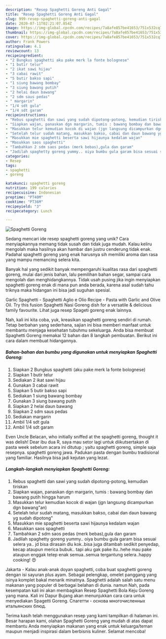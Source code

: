 ```yaml
---
description: "Resep Spaghetti Goreng Anti Gagal"
title: "Resep Spaghetti Goreng Anti Gagal"
slug: 999-resep-spaghetti-goreng-anti-gagal
date: 2020-07-11T02:21:07.854Z
image: https://img-global.cpcdn.com/recipes/7a8afe857be41653/751x532cq70/spaghetti-goreng-foto-resep-utama.jpg
thumbnail: https://img-global.cpcdn.com/recipes/7a8afe857be41653/751x532cq70/spaghetti-goreng-foto-resep-utama.jpg
cover: https://img-global.cpcdn.com/recipes/7a8afe857be41653/751x532cq70/spaghetti-goreng-foto-resep-utama.jpg
author: Frank Powers
ratingvalue: 4.1
reviewcount: 13
recipeingredient:
- "2 Bungkus spaghetti aku pake merk la fonte bolognese"
- "1 butir telur"
- "2 ikat sawi hijau"
- "3 cabai rawit"
- "5 butir bakso sapi"
- "1 siung bawang bombay"
- "3 siung bawang putih"
- "2 helai daun bawang"
- "2 sdm saus pedas"
- " margarin"
- "1/4 sdt gula"
- "1/4 sdt garam"
recipeinstructions:
- "Rebus spaghetti dan sawi yang sudah dipotong-potong, kemudian tiriskan"
- "Siapkan wajan, panaskan dgn margarin, tumis : bawang bombay dan bawang putih hingga harum"
- "Masukkan telur kemudian kocok di wajan (jgn langsung dicampurkan dgn bawang&#34;an)"
- "Setelah telur sudah matang, masukkan bakso, cabai dan daun bawang yg sudah dipotong&#34;"
- "Masukkan mie spaghetti beserta sawi hijaunya kedalam wajan"
- "Masukkan saos spaghetti"
- "Tambahkan 2 sdm saos pedas (merk bebas),gula dan garam"
- "Jadilah spaghetty goreng yummy.. oiya bumbu gula garam bisa sesuai selera ya.. jd bisa dirasain dlu kok..bisa juga ditambah sedikit penyedap, kecap ataupun merica bubuk.. tapi aku gak pake itu..hehe mau pake ataupun enggak tetep enak semua..semua tergantung selera..happy cooking! 😍"
categories:
- Resep
tags:
- spaghetti
- goreng

katakunci: spaghetti goreng 
nutrition: 199 calories
recipecuisine: Indonesian
preptime: "PT40M"
cooktime: "PT36M"
recipeyield: "3"
recipecategory: Lunch

---
```



![Spaghetti Goreng](https://img-global.cpcdn.com/recipes/7a8afe857be41653/751x532cq70/spaghetti-goreng-foto-resep-utama.jpg)

Sedang mencari ide resep spaghetti goreng yang unik? Cara menyiapkannya memang tidak susah dan tidak juga mudah. Kalau keliru mengolah maka hasilnya akan hambar dan justru cenderung tidak enak. Padahal spaghetti goreng yang enak harusnya sih memiliki aroma dan rasa yang mampu memancing selera kita.

Banyak hal yang sedikit banyak mempengaruhi kualitas rasa dari spaghetti goreng, mulai dari jenis bahan, lalu pemilihan bahan segar, sampai cara mengolah dan menghidangkannya. Tidak usah pusing jika ingin menyiapkan spaghetti goreng enak di mana pun anda berada, karena asal sudah tahu triknya maka hidangan ini bisa jadi suguhan spesial.

Garlic Spaghetti - Spaghetti Aglio e Olio Recipe - Pasta with Garlic and Olive Oil. Try this fusion Spaghetti Nasi Goreng dish for a versatile &amp; delicious family favourite. Lihat juga resep Spageti goreng enak lainnya.


Nah, kali ini kita coba, yuk, kreasikan spaghetti goreng sendiri di rumah. Tetap berbahan yang sederhana, sajian ini bisa memberi manfaat untuk membantu menjaga kesehatan tubuhmu sekeluarga. Anda bisa membuat Spaghetti Goreng memakai 12 bahan dan 8 langkah pembuatan. Berikut ini cara dalam membuat hidangannya.

<!--inarticleads1-->

##### Bahan-bahan dan bumbu yang digunakan untuk menyiapkan Spaghetti Goreng:

1. Siapkan 2 Bungkus spaghetti (aku pake merk la fonte bolognese)
1. Siapkan 1 butir telur
1. Sediakan 2 ikat sawi hijau
1. Gunakan 3 cabai rawit
1. Siapkan 5 butir bakso sapi
1. Sediakan 1 siung bawang bombay
1. Gunakan 3 siung bawang putih
1. Siapkan 2 helai daun bawang
1. Siapkan 2 sdm saus pedas
1. Sediakan  margarin
1. Ambil 1/4 sdt gula
1. Ambil 1/4 sdt garam


Even Uncle Belacan, who initially sniffed at the spaghetti goreng, thought it was delish! Dear ibu dua R, saya mau setor lagi untuk diikutsertakan di pasta week sebelum acara ini ditutup ; yaitu spaghetti goreng, simple saja resepnya. spaghetti goreng jawa. Padukan pasta dengan bumbu tradisional yang familiar. Hasilnya bisa jadi kejutan yang lezat. 

<!--inarticleads2-->

##### Langkah-langkah menyiapkan Spaghetti Goreng:

1. Rebus spaghetti dan sawi yang sudah dipotong-potong, kemudian tiriskan
1. Siapkan wajan, panaskan dgn margarin, tumis : bawang bombay dan bawang putih hingga harum
1. Masukkan telur kemudian kocok di wajan (jgn langsung dicampurkan dgn bawang&#34;an)
1. Setelah telur sudah matang, masukkan bakso, cabai dan daun bawang yg sudah dipotong&#34;
1. Masukkan mie spaghetti beserta sawi hijaunya kedalam wajan
1. Masukkan saos spaghetti
1. Tambahkan 2 sdm saos pedas (merk bebas),gula dan garam
1. Jadilah spaghetty goreng yummy.. oiya bumbu gula garam bisa sesuai selera ya.. jd bisa dirasain dlu kok..bisa juga ditambah sedikit penyedap, kecap ataupun merica bubuk.. tapi aku gak pake itu..hehe mau pake ataupun enggak tetep enak semua..semua tergantung selera..happy cooking! 😍


Jakarta - Kalau anak-anak doyan spaghetti, coba buat spaghetti goreng dengan isi sayuran plus ayam. Sebagai pelengkap, omelet panggang yang isinya komplet bakal menarik minatnya. Spaghetti adalah salah satu menu makanan yang populer di berbagai belahan di dunia. namun Nah, pada kesempatan kali ini akan membagikan Resep Spaghetti Bola Keju Goreng yang mana. Kali ini Dapur Bujang akan menunjukkan cara cara untuk menyediakan Spagetti Goreng. Cпагетти - основа многочисленных итальянских блюд. 

Terima kasih telah menggunakan resep yang kami tampilkan di halaman ini. Besar harapan kami, olahan Spaghetti Goreng yang mudah di atas dapat membantu Anda menyiapkan makanan yang enak untuk keluarga/teman maupun menjadi inspirasi dalam berbisnis kuliner. Selamat mencoba!
